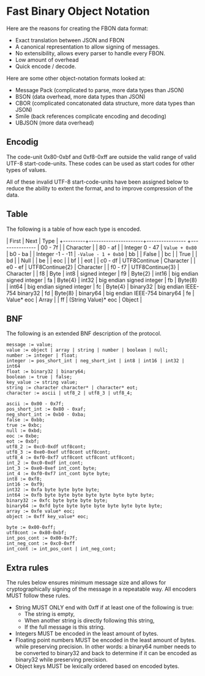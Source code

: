 # Fast Binary Object Notation

Here are the reasons for creating the FBON data format:
 * Exact translation between JSON and FBON
 * A canonical representation to allow signing of messages.
 * No extensibility, allows every parser to handle every FBON.
 * Low amount of overhead
 * Quick encode / decode.

Here are some other object-notation formats looked at:
 * Message Pack (complicated to parse, more data types than JSON)
 * BSON (data overhead, more data types than JSON)
 * CBOR (complicated concatonated data structure, more data types than JSON)
 * Smile (back references complicate encoding and decoding)
 * UBJSON (more data overhead)

## Encodig
The code-unit 0x80-0xbf and 0xf8-0xff are outside the valid range
of valid UTF-8 start-code-units. These codes can be used as start
codes for other types of values.

All of these invalid UTF-8 start-code-units have been assigned below
to reduce the ability to extent the format, and to improve compression
of the data.

## Table
The following is a table of how each type is encoded.

 | First   | Next                 | Type             |
 +---------+----------------------+----------------  +---------------
 | 00 - 7f |                      | Character        |
 | 80 - af |                      | Integer 0 - 47   | `Value + 0x80`
 | b0 - ba |                      | Integer -1 - -11 | `-Value - 1 + 0xb0`
 | bb      |                      | False            |
 | bc      |                      | True             |
 | bd      |                      | Null             |
 | be      |                      | eoc              |
 | bf      |                      | eot              |
 | c0 - df | UTF8Continue         | Character        |
 | e0 - ef | UTF8Continue{2}      | Character        |
 | f0 - f7 | UTF8Continue{3}      | Character        |
 | f8      | Byte                 | int8             | signed integer
 | f9      | Byte{2}              | int16            | big endian signed integer
 | fa      | Byte{4}              | int32            | big endian signed integer
 | fb      | Byte{8}              | int64            | big endian signed integer
 | fc      | Byte{4}              | binary32         | big endian IEEE-754 binary32
 | fd      | Byte{8}              | binary64         | big endian IEEE-754 binary64
 | fe      | Value\* eoc          | Array            |
 | ff      | (String Value)\* eoc | Object           |

## BNF
The following is an extended BNF description of the protocol.

```
message := value;
value := object | array | string | number | boolean | null;
number := integer | float;
integer := pos_short_int | neg_short_int | int8 | int16 | int32 | int64
float := binary32 | binary64;
boolean := true | false;
key_value := string value;
string := character character* | character* eot;
character := ascii | utf8_2 | utf8_3 | utf8_4;

ascii := 0x00 - 0x7f;
pos_short_int := 0x80 - 0xaf;
neg_short_int := 0xb0 - 0xba;
false := 0xbb;
true := 0xbc;
null := 0xbd;
eoc := 0xbe;
eot := 0xbf;
utf8_2 := 0xc0-0xdf utf8cont;
utf8_3 := 0xe0-0xef utf8cont utf8cont;
utf8_4 := 0xf0-0xf7 utf8cont utf8cont utf8cont;
int_2 := 0xc0-0xdf int_cont;
int_3 := 0xe0-0xef int_cont byte;
int_4 := 0xf0-0xf7 int_cont byte byte;
int8 := 0xf8;
int16 := 0xf9;
int32 := 0xfa byte byte byte byte;
int64 := 0xfb byte byte byte byte byte byte byte byte;
binary32 := 0xfc byte byte byte byte;
binary64 := 0xfd byte byte byte byte byte byte byte byte;
array := 0xfe value* eoc;
object := 0xff key_value* eoc;

byte := 0x00-0xff;
utf8cont := 0x80-0xbf;
int_pos_cont := 0x00-0x7f;
int_neg_cont := 0xc0-0xff
int_cont := int_pos_cont | int_neg_cont;
```

## Extra rules
The rules below ensures minimum message size and allows for cryptographically
signing of the message in a repeatable way. All encoders MUST follow these
rules.

 * String MUST ONLY end with 0xff if at least one of the following is true:
   - The string is empty,
   - When another string is directly following this string,
   - If the full message is this string.
 * Integers MUST be encoded in the least amount of bytes.
 * Floating point numbers MUST be encoded in the least amount of bytes.
   while preserving precision. In other words: a binary64 number needs to be converted to
   binary32 and back to determine if it can be encoded as binary32 while preserving precision.
 * Object keys MUST be lexically ordered based on encoded bytes.


